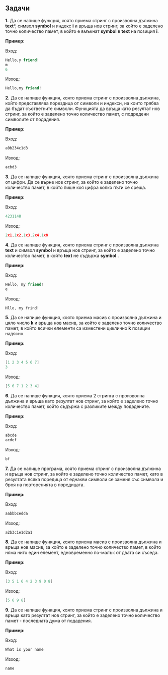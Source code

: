 ﻿
## Задачи

**1.** Да се напише функция, която приема стринг с произволна дължина **text***, символ **symbol**  и индекс **i** и връща нов стринг, за който е заделено точно количество памет, в който е вмъкнат **symbol** в **text**  на позиция **i**.

**Пример:**

Вход:
```c++
Hello,y friend!
m
6
```
Изход:
```c++
Hello,my friend!
```

**2.** Да се напише функция, която приема стринг с произволна дължина, който представлява порездица от символи и индекси, на които трябва да бъдат съответните символи. Функцията да връща като резултат нов стринг, за който е заделено точно количество памет, с подредени символите от подадения.

**Пример:**

Вход:
```c++
a0b234c1d3
```

Изход:
```c++
acbd3
```

**3.** Да се напише функция, която приема стринг с произволна дължина от цифри. Да се върне нов стринг, за който е заделено точно количество памет, в който пише коя цифра колко пъти се среща.

**Пример:**

Вход:
```c++
4231148
```
Изход:
```c++
2x1,1x2,1x3,2x4,1x8
```

**4.** Да се напише функция, която приема стринг с произволна дължина **text** и символ **symbol** и връща нов стринг, за който е заделено точно количество памет, в който **text** не съдържа **symbol** .

**Пример:**

Вход:
```c++
Hello, my friend!
e
```
Изход:
```c++
Hllo, my frind!
```

**5.** Да се напише функция, която приема масив с произволна дължина и цяло число **k** и връща нов масив, за който е заделено точно количество памет, в който всички елементи са изместени циклично **k** позиции надясно.

**Пример:**

Вход:
```c++
[1 2 3 4 5 6 7]
3
```
Изход:
```c++
[5 6 7 1 2 3 4]
```

**6.** Да се напише функция, която приема 2 стринга с произволна дължина и връща като резултат нов стринг, за който е заделено точно количество памет, който съдържа с разликите между подадените.

**Пример:**

Вход:
```c++
abcde
acdef
```

Изход:
```c++
bf
```

**7.** Да се напише програма, която приема стринг с произволна дължина и връща нов стринг, за който е заделено точно количество памет, като в резултата всяка поредица от еднакви символи се заменя със символа и броя на повторенията в поредицата.

**Пример:**

Вход:
```c++
aabbbcedda
```
Изход:
```c++
a2b3c1e1d2a1
```


**8.** Да се напише функция, която приема масив с произволна дължина и връща нов масив, за който е заделено точно количество памет, в който няма нито един елемент,  едновременно по-малък от двата си съседа.

**Пример:**

Вход:
```c++
[3 5 1 6 4 2 3 9 0 8]
```
Изход:
```c++
[5 6 9 8]
```


**9.** Да се напише функция, която приема стринг с произволна дължина и връща като резултат нов стринг, за който е заделено точно количество памет - последната дума от подадения.

**Пример:**

Вход:
```c++
What is your name
```

Изход:
```c++
name
```
